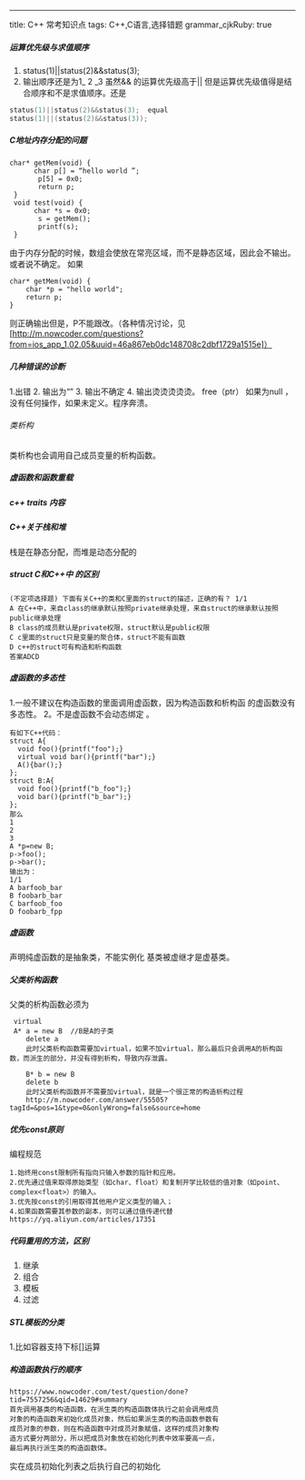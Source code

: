 ---
title: C++ 常考知识点
tags: C++,C语言,选择错题
grammar_cjkRuby: true
##### 运算优先级与求值顺序
1. status(1)||status(2)&&status(3);
2. 输出顺序还是为1_ 2 _3  虽然&& 的运算优先级高于|| 但是运算优先级值得是结合顺序和不是求值顺序。还是
``` c
status(1)||status(2)&&status(3);  equal
status(1)||(status(2)&&status(3));  
``` 
##### C地址内存分配的问题
```
char* getMem(void) {     
      char p[] = “hello world ”;
       p[5] = 0x0;
       return p;
 }
 void test(void) {     
      char *s = 0x0;
       s = getMem();
       printf(s);
 }
```
由于内存分配的时候，数组会使放在常亮区域，而不是静态区域，因此会不输出。或者说不确定。
如果
```
char* getMem(void) {
    char *p = "hello world";
    return p;
}
```
则正确输出但是，P不能跟改。（各种情况讨论，见[http://m.nowcoder.com/questions?from=ios_app_1.02.05&uuid=46a867eb0dc148708c2dbf1729a1515e]）

##### 几种错误的诊断 
1.出错
2. 输出为“”
3. 输出不确定 
4. 输出烫烫烫烫烫。
free（ptr） 如果为null ，没有任何操作，如果未定义。程序奔溃。

###### 类析构
类析构也会调用自己成员变量的析构函数。

##### 虚函数和函数重载 


##### c++ traits 内容


##### C++关于栈和堆
栈是在静态分配，而堆是动态分配的

##### struct C和C++中 的区别
```
(不定项选择题) 下面有关C++的类和C里面的struct的描述，正确的有？ 1/1
A 在C++中，来自class的继承默认按照private继承处理，来自struct的继承默认按照public继承处理
B class的成员默认是private权限，struct默认是public权限
C c里面的struct只是变量的聚合体，struct不能有函数
D c++的struct可有构造和析构函数
答案ADCD
```
##### 虚函数的多态性 
1.一般不建议在构造函数的里面调用虚函数，因为构造函数和析构函 的虚函数没有多态性。
2。不是虚函数不会动态绑定 。
```
有如下C++代码：
struct A{
  void foo(){printf("foo");}
  virtual void bar(){printf("bar");}
  A(){bar();}
};
struct B:A{
  void foo(){printf("b_foo");}
  void bar(){printf("b_bar");}
};
那么 
1
2
3
A *p=new B;
p->foo();
p->bar();
输出为：  
1/1
A barfoob_bar
B foobarb_bar
C barfoob_foo
D foobarb_fpp
```
##### 虚函数 
声明纯虚函数的是抽象类，不能实例化
基类被虚继才是虚基类。

##### 父类析构函数
父类的析构函数必须为

```
 virtual
 A* a = new B  //B是A的子类
    delete a 
    此时父类析构函数需要加virtual，如果不加virtual，那么最后只会调用A的析构函    数，而派生的部分，并没有得到析构，导致内存泄露。

    B* b = new B
    delete b
    此时父类析构函数并不需要加virtual，就是一个很正常的构造析构过程
    http://m.nowcoder.com/answer/55505?tagId=&pos=1&type=0&onlyWrong=false&source=home
```

##### 优先const原则
编程规范
```
1.始终用const限制所有指向只输入参数的指针和应用。
2.优先通过值来取得原始类型（如char、float）和复制开学比较低的值对象（如point、complex<float>）的输入。
3.优先按const的引用取得其他用户定义类型的输入；
4.如果函数需要其参数的副本，则可以通过值传递代替
https://yq.aliyun.com/articles/17351
```

##### 代码重用的方法，区别

1. 继承
2. 组合
3. 模板
4. 过滤

##### STL模板的分类
1.比如容器支持下标[]运算

##### 构造函数执行的顺序
```
https://www.nowcoder.com/test/question/done?tid=7557256&qid=14629#summary
首先调用基类的构造函数，在派生类的构造函数体执行之前会调用成员
对象的构造函数来初始化成员对象，然后如果派生类的构造函数参数有
成员对象的参数，则在构造函数中对成员对象赋值，这样的成员对象构
造方式要分两部分，所以把成员对象放在初始化列表中效率要高一点，
最后再执行派生类的构造函数体。

```
实在成员初始化列表之后执行自己的初始化


